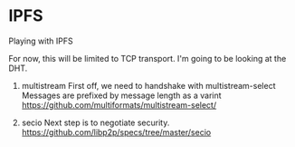 # IPFS
Playing with IPFS

For now, this will be limited to TCP transport. I'm going to be looking at the DHT.

1. multistream
    First off, we need to handshake with multistream-select
    Messages are prefixed by message length as a varint
    https://github.com/multiformats/multistream-select/
    
2. secio
    Next step is to negotiate security.
    https://github.com/libp2p/specs/tree/master/secio
    
